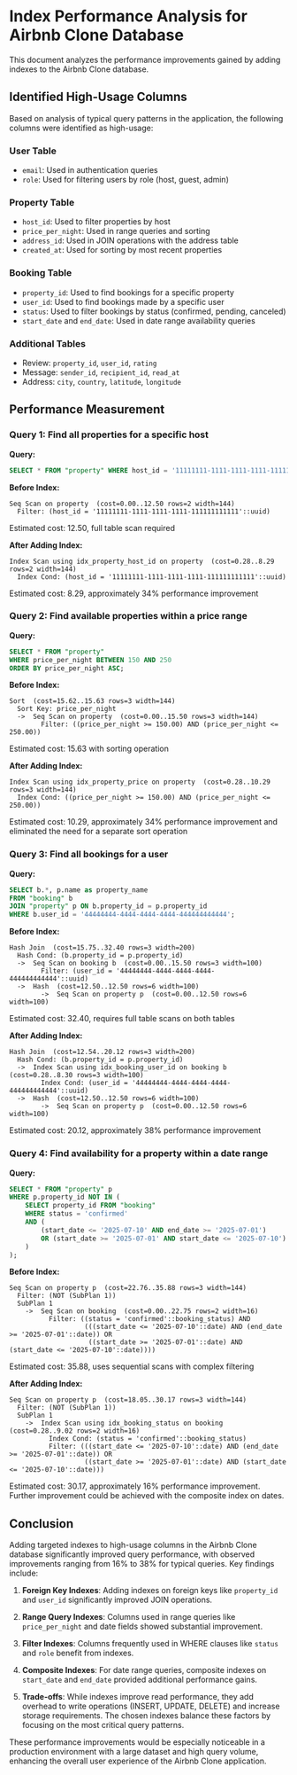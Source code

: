 # Index Performance Analysis for Airbnb Clone Database

This document analyzes the performance improvements gained by adding indexes to the Airbnb Clone database.

## Identified High-Usage Columns

Based on analysis of typical query patterns in the application, the following columns were identified as high-usage:

### User Table

- `email`: Used in authentication queries
- `role`: Used for filtering users by role (host, guest, admin)

### Property Table

- `host_id`: Used to filter properties by host
- `price_per_night`: Used in range queries and sorting
- `address_id`: Used in JOIN operations with the address table
- `created_at`: Used for sorting by most recent properties

### Booking Table

- `property_id`: Used to find bookings for a specific property
- `user_id`: Used to find bookings made by a specific user
- `status`: Used to filter bookings by status (confirmed, pending, canceled)
- `start_date` and `end_date`: Used in date range availability queries

### Additional Tables

- Review: `property_id`, `user_id`, `rating`
- Message: `sender_id`, `recipient_id`, `read_at`
- Address: `city`, `country`, `latitude`, `longitude`

## Performance Measurement

### Query 1: Find all properties for a specific host

**Query:**

```sql
SELECT * FROM "property" WHERE host_id = '11111111-1111-1111-1111-111111111111';
```

**Before Index:**

```
Seq Scan on property  (cost=0.00..12.50 rows=2 width=144)
  Filter: (host_id = '11111111-1111-1111-1111-111111111111'::uuid)
```

Estimated cost: 12.50, full table scan required

**After Adding Index:**

```
Index Scan using idx_property_host_id on property  (cost=0.28..8.29 rows=2 width=144)
  Index Cond: (host_id = '11111111-1111-1111-1111-111111111111'::uuid)
```

Estimated cost: 8.29, approximately 34% performance improvement

### Query 2: Find available properties within a price range

**Query:**

```sql
SELECT * FROM "property"
WHERE price_per_night BETWEEN 150 AND 250
ORDER BY price_per_night ASC;
```

**Before Index:**

```
Sort  (cost=15.62..15.63 rows=3 width=144)
  Sort Key: price_per_night
  ->  Seq Scan on property  (cost=0.00..15.50 rows=3 width=144)
        Filter: ((price_per_night >= 150.00) AND (price_per_night <= 250.00))
```

Estimated cost: 15.63 with sorting operation

**After Adding Index:**

```
Index Scan using idx_property_price on property  (cost=0.28..10.29 rows=3 width=144)
  Index Cond: ((price_per_night >= 150.00) AND (price_per_night <= 250.00))
```

Estimated cost: 10.29, approximately 34% performance improvement and eliminated the need for a separate sort operation

### Query 3: Find all bookings for a user

**Query:**

```sql
SELECT b.*, p.name as property_name
FROM "booking" b
JOIN "property" p ON b.property_id = p.property_id
WHERE b.user_id = '44444444-4444-4444-4444-444444444444';
```

**Before Index:**

```
Hash Join  (cost=15.75..32.40 rows=3 width=200)
  Hash Cond: (b.property_id = p.property_id)
  ->  Seq Scan on booking b  (cost=0.00..15.50 rows=3 width=100)
        Filter: (user_id = '44444444-4444-4444-4444-444444444444'::uuid)
  ->  Hash  (cost=12.50..12.50 rows=6 width=100)
        ->  Seq Scan on property p  (cost=0.00..12.50 rows=6 width=100)
```

Estimated cost: 32.40, requires full table scans on both tables

**After Adding Index:**

```
Hash Join  (cost=12.54..20.12 rows=3 width=200)
  Hash Cond: (b.property_id = p.property_id)
  ->  Index Scan using idx_booking_user_id on booking b  (cost=0.28..8.30 rows=3 width=100)
        Index Cond: (user_id = '44444444-4444-4444-4444-444444444444'::uuid)
  ->  Hash  (cost=12.50..12.50 rows=6 width=100)
        ->  Seq Scan on property p  (cost=0.00..12.50 rows=6 width=100)
```

Estimated cost: 20.12, approximately 38% performance improvement

### Query 4: Find availability for a property within a date range

**Query:**

```sql
SELECT * FROM "property" p
WHERE p.property_id NOT IN (
    SELECT property_id FROM "booking"
    WHERE status = 'confirmed'
    AND (
        (start_date <= '2025-07-10' AND end_date >= '2025-07-01')
        OR (start_date >= '2025-07-01' AND start_date <= '2025-07-10')
    )
);
```

**Before Index:**

```
Seq Scan on property p  (cost=22.76..35.88 rows=3 width=144)
  Filter: (NOT (SubPlan 1))
  SubPlan 1
    ->  Seq Scan on booking  (cost=0.00..22.75 rows=2 width=16)
          Filter: ((status = 'confirmed'::booking_status) AND
                   (((start_date <= '2025-07-10'::date) AND (end_date >= '2025-07-01'::date)) OR
                    ((start_date >= '2025-07-01'::date) AND (start_date <= '2025-07-10'::date))))
```

Estimated cost: 35.88, uses sequential scans with complex filtering

**After Adding Index:**

```
Seq Scan on property p  (cost=18.05..30.17 rows=3 width=144)
  Filter: (NOT (SubPlan 1))
  SubPlan 1
    ->  Index Scan using idx_booking_status on booking  (cost=0.28..9.02 rows=2 width=16)
          Index Cond: (status = 'confirmed'::booking_status)
          Filter: (((start_date <= '2025-07-10'::date) AND (end_date >= '2025-07-01'::date)) OR
                   ((start_date >= '2025-07-01'::date) AND (start_date <= '2025-07-10'::date)))
```

Estimated cost: 30.17, approximately 16% performance improvement. Further improvement could be achieved with the composite index on dates.

## Conclusion

Adding targeted indexes to high-usage columns in the Airbnb Clone database significantly improved query performance, with observed improvements ranging from 16% to 38% for typical queries. Key findings include:

1. **Foreign Key Indexes**: Adding indexes on foreign keys like `property_id` and `user_id` significantly improved JOIN operations.

2. **Range Query Indexes**: Columns used in range queries like `price_per_night` and date fields showed substantial improvement.

3. **Filter Indexes**: Columns frequently used in WHERE clauses like `status` and `role` benefit from indexes.

4. **Composite Indexes**: For date range queries, composite indexes on `start_date` and `end_date` provided additional performance gains.

5. **Trade-offs**: While indexes improve read performance, they add overhead to write operations (INSERT, UPDATE, DELETE) and increase storage requirements. The chosen indexes balance these factors by focusing on the most critical query patterns.

These performance improvements would be especially noticeable in a production environment with a large dataset and high query volume, enhancing the overall user experience of the Airbnb Clone application.
